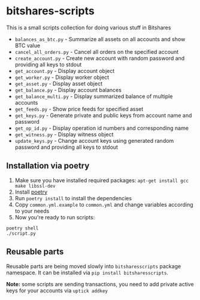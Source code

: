 bitshares-scripts
=================

This is a small scripts collection for doing various stuff in Bitshares

* `balances_as_btc.py` - Summarize all assets on all accounts and show BTC value
* `cancel_all_orders.py` - Cancel all orders on the specified account
* `create_account.py` - Create new account with random password and providing all keys to stdout
* `get_account.py` - Display account object
* `get_worker.py` - Display worker object
* `get_asset.py` - Display asset object
* `get_balance.py` - Display account balances
* `get_balance_multi.py` - Display summarized balance of multiple accounts
* `get_feeds.py` - Show price feeds for specified asset
* `get_keys.py` - Generate private and public keys from account name and password
* `get_op_id.py` - Display operation id numbers and corresponding name
* `get_witness.py` - Display witness object
* `update_keys.py` - Change account keys using generated random password and providing all keys to stdout

Installation via poetry
-----------------------

1. Make sure you have installed required packages: `apt-get install gcc make libssl-dev`
2. Install [poetry](https://python-poetry.org/docs/)
3. Run `poetry install` to install the dependencies
4. Copy `common.yml.example` to `common.yml` and change variables according to your needs
5. Now you're ready to run scripts:

```
poetry shell
./script.py
```

Reusable parts
--------------

Reusable parts are being moved slowly into `bitsharesscripts` package namespace. It can be installed via `pip install bitsharesscripts`.

**Note:** some scripts are sending transactions, you need to add private active keys for your accounts via `uptick addkey`
